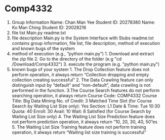 # Comp4332
1. Group Information
        Name: Chan Man Yee      Student ID: 20278380
        Name: Ko Man Ching      Student ID: 20028216
2. file list
        Main.py
        readme.txt
3. file description
        Main.py is the System Interface with Stubs
        readme.txt contains group information, file list, file description, method of execution and known bugs of the system
4. method of execution (e.g., “python main.py”)
        1. Download and extract the zip file
        2. Go to the directory of the folder (e.g "cd /Download/Comp4332")
        3. execute the program (e.g. "python main.py")
5. known bugs of your system
        1. The Drop Collection feature does not perform operation, it always return “Collection dropping and empty collection creating        successful”
        2. The Data Crawling feature can only distinguish input by “default” and “non-default”, data crawling is not performed in the function.
        3.The Course Search features do not perform searching operation, it always return
                Course Code: COMP4332
                Course Title: Big Data Mining
                No. of Credit: 3
                Matched Time Slot (for Course Search by Waiting List Size only): Yes
                Section: L1
                Date & Time: Tue 10:30
                Quota: 40
                Enroll: 30
                Avail: 10
                Wait: 8
                Satisfied (for Course Search by Waiting List Size only)
        4. The Waiting List Size Prediction feature does not perform prediction operation, it always return “10, 20, 30, 40, 50”es
        5. The Waiting List Size Training feature does  not perform training operation, it always return “Waiting list size training is successful”

